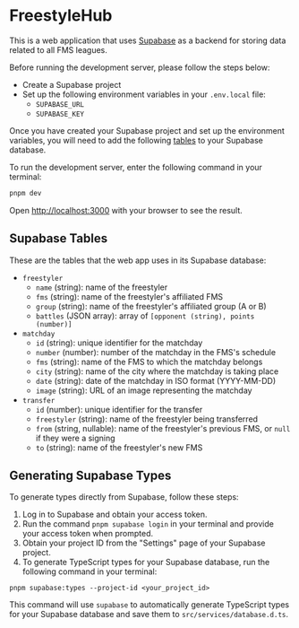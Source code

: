 # FreestyleHub

This is a web application that uses [Supabase](https://supabase.io) as a
backend for storing data related to all FMS leagues.

Before running the development server, please follow the steps below:

- Create a Supabase project
- Set up the following environment variables in your `.env.local` file:
  - `SUPABASE_URL`
  - `SUPABASE_KEY`

Once you have created your Supabase project and set up the environment
variables, you will need to add the following [tables](#supabase-tables) to your
Supabase database.

To run the development server, enter the following command in your terminal:

```bash
pnpm dev
```

Open [http://localhost:3000](http://localhost:3000) with your browser to see the
result.

## Supabase Tables

These are the tables that the web app uses in its Supabase database:

- `freestyler`
  - `name` (string): name of the freestyler
  - `fms` (string): name of the freestyler's affiliated FMS
  - `group` (string): name of the freestyler's affiliated group (A or B)
  - `battles` (JSON array): array of `[opponent (string), points (number)]`
- `matchday`
  - `id` (string): unique identifier for the matchday
  - `number` (number): number of the matchday in the FMS's schedule
  - `fms` (string): name of the FMS to which the matchday belongs
  - `city` (string): name of the city where the matchday is taking place
  - `date` (string): date of the matchday in ISO format (YYYY-MM-DD)
  - `image` (string): URL of an image representing the matchday
- `transfer`
  - `id` (number): unique identifier for the transfer
  - `freestyler` (string): name of the freestyler being transferred
  - `from` (string, nullable): name of the freestyler's previous FMS, or `null`
    if they were a signing
  - `to` (string): name of the freestyler's new FMS

## Generating Supabase Types

To generate types directly from Supabase, follow these steps:

1. Log in to Supabase and obtain your access token.
2. Run the command `pnpm supabase login` in your terminal and provide your
   access token when prompted.
3. Obtain your project ID from the "Settings" page of your Supabase project.
4. To generate TypeScript types for your Supabase database, run the following
   command in your terminal:

```
pnpm supabase:types --project-id <your_project_id>
```

This command will use `supabase` to automatically generate TypeScript types for
your Supabase database and save them to `src/services/database.d.ts`.
